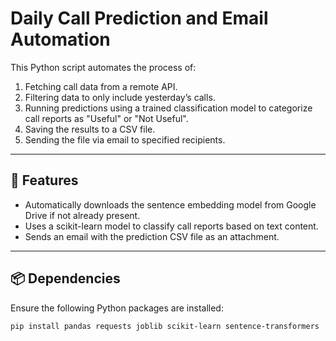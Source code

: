 # Daily Call Prediction and Email Automation

This Python script automates the process of:
1. Fetching call data from a remote API.
2. Filtering data to only include yesterday’s calls.
3. Running predictions using a trained classification model to categorize call reports as "Useful" or "Not Useful".
4. Saving the results to a CSV file.
5. Sending the file via email to specified recipients.

---

## 🔧 Features

- Automatically downloads the sentence embedding model from Google Drive if not already present.
- Uses a scikit-learn model to classify call reports based on text content.
- Sends an email with the prediction CSV file as an attachment.

---

## 📦 Dependencies

Ensure the following Python packages are installed:

```bash
pip install pandas requests joblib scikit-learn sentence-transformers
